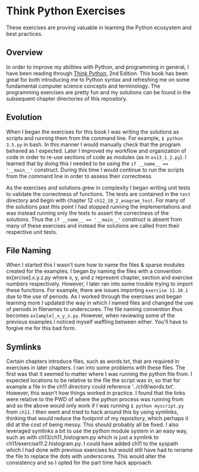 # Think Python Exercises

These exercises are proving valuable in learning the Python ecosystem and best practices. 

## Overview
In order to improve my abilities with Python, and programming in general, I have been reading through [Think Python](https://greenteapress.com/wp/think-python-2e/), 2nd Edition. This book has been great for both introducing me to Python syntax and refreshing me on some fundamental computer science concepts and terminology. The programming exercises are pretty fun and my solutions can be found in the subsequent chapter directories of this repository.

## Evolution
When I began the exercises for this book I was writing the solutions as scripts and running them from the command line. For example, `$ python 3.5.py` in bash. In this manner I would manually check that the program behaved as I expected. Later I improved my workflow and organization of code in order to re-use sections of code as modules (as in `ex13_1_2.py`). I learned that by doing this I needed to be using the `if __name__ == '__main__'` construct. During this time I would continue to run the scripts from the command line in order to assess their correctness.

As the exercises and solutions grew in complexity I began writing unit tests to validate the correctness of functions. The tests are contained in the `test` directory and begin with chapter 12 `ch12_10_2_anagram_test`. For many of the solutions past this point I had stopped running the implementations and was instead running only the tests to assert the correctness of the solutions. Thus the `if __name__ == '__main__'` construct is absent from many of these exercises and instead the solutions are called from their respective unit tests. 

## File Naming
When I started this I wasn't sure how to name the files & sparse modules created for the examples. I began by naming the files with a convention ex[ercise].x.y.z.py where x, y, and z represent chapter, section and exercise numbers respectively. However, I later ran into some trouble trying to import these functions. For example, there are issues importing `exercise 11.10.1` due to the use of periods. As I worked through the exercises and began learning more I updated the way in which I named files and changed the use of periods in filenames to underscores. The file naming convention thus becomes `ex[ample]_x_y_z.py`. However, when reviewing some of the previous examples I noticed myself waffling between either. You'll have to forgive me for this bad form.

## Symlinks
Certain chapters introduce files, such as words.txt, that are required in exercises in later chapters. I ran into some problems with these files. The first was that it seemed to matter where I was running the python file from. I expected locations to be relative to the file the script was in, so that for example a file in the ch11 directory could reference '../ch9/words.txt'. However, this wasn't how things worked in practice. I found that the links were relative to the PWD of where the python process was running from and so the above would only work if I was running `$ python myscript.py` from `ch11`. I then went and tried to hack around this by using symlinks, thinking that would reduce the footprint of my repository, which perhaps it did at the cost of being messy. This should probably all be fixed. I also leveraged symlinks a bit to use the python module system in an easy way, such as with ch13/ch11_histogram.py which is just a symlink to ch11/exercise11.2.histogram.py. I could have added ch11 to the syspath which I had done with previous exercises but would still have had to rename the file to replace the dots with underscores. This would alter the consistency and so I opted for the part time hack approach.

